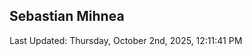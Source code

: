 <h2>Sebastian Mihnea</h2>

<!--RECENT_ACTIVITY:start-->
<!--RECENT_ACTIVITY:end-->
<!--RECENT_ACTIVITY:last_update-->
Last Updated: Thursday, October 2nd, 2025, 12:11:41 PM
<!--RECENT_ACTIVITY:last_update_end-->

<!---LOL-STATS-START-HERE--->
<!---LOL-STATS-END-HERE--->
